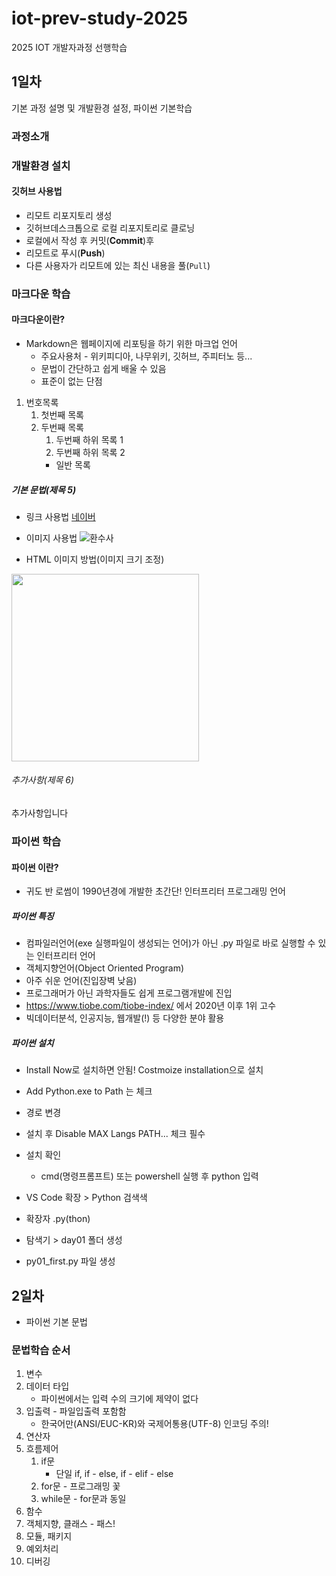 # iot-prev-study-2025
2025 IOT 개발자과정 선행학습

## 1일차
기본 과정 설명 및 개발환경 설정, 파이썬 기본학습

### 과정소개

### 개발환경 설치

#### 깃허브 사용법
- 리모트 리포지토리 생성
- 깃허브데스크톱으로 로컬 리포지토리로 클로닝
- 로컬에서 작성 후 커밋(**Commit**)후
- 리모트로 푸시(**Push**)
- 다른 사용자가 리모트에 있는 최신 내용을 풀(`Pull`)

### 마크다운 학습

#### 마크다운이란?
- Markdown은 웹페이지에 리포팅을 하기 위한 마크업 언어
    - 주요사용처 - 위키피디아, 나무위키, 깃허브, 주피터노 등...
    - 문법이 간단하고 쉽게 배울 수 있음
    - 표준이 없는 단점

1.  번호목록
    1. 첫번째 목록
    2. 두번째 목록
        1. 두번째 하위 목록 1
        2. 두번째 하위 목록 2
        - 일반 목록

##### 기본 문법(제목 5)
- 링크 사용법
[네이버](https://www.naver.com)

- 이미지 사용법
![환수사](https://ssl.pstatic.net/melona/libs/1522/1522020/aa5b48b7e7f7e1e6d44c_20250109174152630.jpg)

- HTML 이미지 방법(이미지 크기 조정)
<img src="https://ssl.pstatic.net/melona/libs/1522/1522020/aa5b48b7e7f7e1e6d44c_20250109174152630.jpg" width="300">

###### 추가사항(제목 6)
추가사항입니다

### 파이썬 학습

#### 파이썬 이란?
- 귀도 반 로썸이 1990년경에 개발한 초간단! 인터프리터 프로그래밍 언어

##### 파이썬 특징
- 컴파일러언어(exe 실행파일이 생성되는 언어)가 아닌 .py 파일로 바로 실행할 수 있는 인터프리터 언어
- 객체지향언어(Object Oriented Program)
- 아주 쉬운 언어(진입장벽 낮음)
- 프로그래머가 아닌 과학자들도 쉽게 프로그램개발에 진입
- https://www.tiobe.com/tiobe-index/ 에서 2020년 이후 1위 고수
- 빅데이터분석, 인공지능, 웹개발(!) 등 다양한 분야 활용

##### 파이썬 설치
- Install Now로 설치하면 안됨! Costmoize installation으로 설치
- Add Python.exe to Path 는 체크
- 경로 변경
- 설치 후 Disable MAX Langs PATH... 체크 필수
- 설치 확인
    - cmd(명령프롬프트) 또는 powershell 실행 후 python 입력

- VS Code 확장 > Python 검색색
- 확장자 .py(thon)
- 탐색기 > day01 폴더 생성
- py01_first.py 파일 생성

## 2일차
- 파이썬 기본 문법

### 문법학습 순서
1. 변수
2. 데이터 타입
    - 파이썬에서는 입력 수의 크기에 제약이 없다
3. 입출력 - 파일입출력 포함함
    - 한국어만(ANSI/EUC-KR)와 국제어통용(UTF-8) 인코딩 주의!
4. 연산자
5. 흐름제어
    1. if문
        - 단일 if, if - else, if - elif - else
    2. for문 - 프로그래밍 꽃
    3. while문 - for문과 동일
6. 함수
7. 객체지향, 클래스 - 패스!
8. 모듈, 패키지
9. 예외처리
10. 디버깅